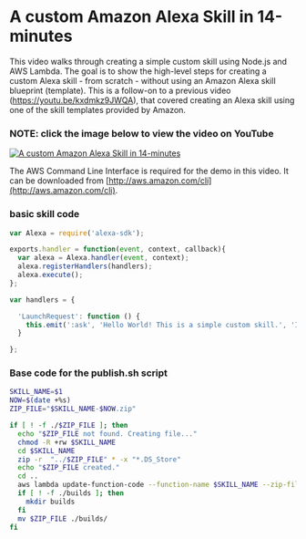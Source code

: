 # A custom Amazon Alexa Skill in 14-minutes

This video walks through creating a simple custom skill using Node.js and AWS Lambda. The goal is to show the high-level steps for creating a custom Alexa skill - from scratch - without using an Amazon Alexa skill blueprint (template). This is a follow-on to a previous video (https://youtu.be/kxdmkz9JWQA), that covered creating an Alexa skill using one of the skill templates provided by Amazon.  

### NOTE: click the image below to view the video on YouTube
[![A custom Amazon Alexa Skill in 14-minutes](http://img.youtube.com/vi/RMUM0hQOq8Q/0.jpg)](http://www.youtube.com/watch?v=RMUM0hQOq8Q)

The AWS Command Line Interface is required for the demo in this video. It can be downloaded from [http://aws.amazon.com/cli](http://aws.amazon.com/cli). 

### basic skill code
```javascript
var Alexa = require('alexa-sdk');

exports.handler = function(event, context, callback){
  var alexa = Alexa.handler(event, context);
  alexa.registerHandlers(handlers);
  alexa.execute();
};

var handlers = {

  'LaunchRequest': function () {
    this.emit(':ask', 'Hello World! This is a simple custom skill.', 'I am not able to do anything yet.');
  }

};
```
### Base code for the publish.sh script

```Bash
SKILL_NAME=$1
NOW=$(date +%s)
ZIP_FILE="$SKILL_NAME-$NOW.zip"

if [ ! -f ./$ZIP_FILE ]; then
  echo "$ZIP_FILE not found. Creating file..."
  chmod -R +rw $SKILL_NAME
  cd $SKILL_NAME
  zip -r  "../$ZIP_FILE" * -x "*.DS_Store"
  echo "$ZIP_FILE created."
  cd ..
  aws lambda update-function-code --function-name $SKILL_NAME --zip-file fileb://$ZIP_FILE
  if [ ! -f ./builds ]; then
    mkdir builds
  fi
  mv $ZIP_FILE ./builds/
fi
```